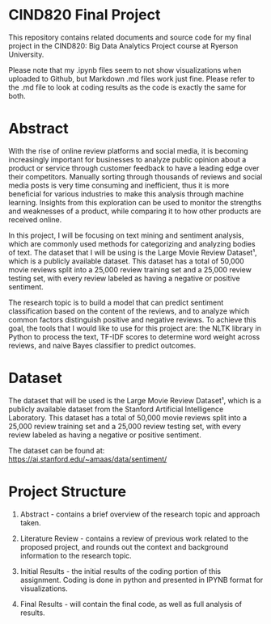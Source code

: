 # CIND820 Final Project

  This repository contains related documents and source code for my final project in the CIND820: Big Data Analytics Project course at Ryerson University. 

  Please note that my .ipynb files seem to not show visualizations when uploaded to Github, but Markdown .md files work just fine. 
  Please refer to the .md file to look at coding results as the code is exactly the same for both.
  
# Abstract
  With the rise of online review platforms and social media, it is becoming increasingly important for businesses to analyze public opinion about a product or service through customer feedback to have a leading edge over their competitors. Manually sorting through thousands of reviews and social media posts is very time consuming and inefficient, thus it is more beneficial for various industries to make this analysis through machine learning. Insights from this exploration can be used to monitor the strengths and weaknesses of a product, while comparing it to how other products are received online. 

  In this project, I will be focusing on text mining and sentiment analysis, which  are commonly used methods for categorizing and analyzing bodies of text. 
The dataset that I will be using is the Large Movie Review Dataset¹, which is a publicly available dataset. This dataset has a total of 50,000 movie reviews split into a 25,000 review training set and a 25,000 review testing set, with every review labeled as having a negative or positive sentiment. 

  The research topic is to build a model that can predict sentiment classification based on the content of the reviews, and to analyze which common factors distinguish positive and negative reviews. To achieve this goal, the tools that I would like to use for this project are: the NLTK library in Python to process the text, TF-IDF scores to determine word weight across reviews, and naive Bayes classifier to predict outcomes. 
  
 # Dataset

  The dataset that will be used is the Large Movie Review Dataset¹, which is a publicly available dataset from the Stanford Artificial Intelligence Laboratory. This dataset has a total of 50,000 movie reviews split into a 25,000 review training set and a 25,000 review testing set, with every review labeled as having a negative or positive sentiment. 

The dataset can be found at:
https://ai.stanford.edu/~amaas/data/sentiment/

# Project Structure 

1) Abstract - contains a brief overview of the research topic and approach taken.

2) Literature Review - contains a review of previous work related to the proposed project, and rounds out the context and background information to the research topic.

3) Initial Results - the initial results of the coding portion of this assignment. Coding is done in python and presented in IPYNB format for visualizations. 

4) Final Results - will contain the final code, as well as full analysis of results.
